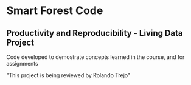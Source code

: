 # Smart Forest Code 
## Productivity and Reproducibility - Living Data Project

Code developed to demostrate concepts learned in the course, and for assignments

"This project is being reviewed by Rolando Trejo"
